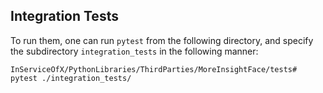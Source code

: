 ## Integration Tests

To run them, one can run `pytest` from the following directory, and specify the subdirectory `integration_tests` in the following manner:

```
InServiceOfX/PythonLibraries/ThirdParties/MoreInsightFace/tests# pytest ./integration_tests/
```